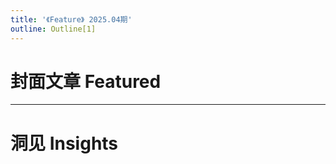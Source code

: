 ```yaml
---
title: '《Feature》 2025.04期'
outline: Outline[1]
---
```

<!-- markdownlint-disable MD033 MD041 -->
<script setup>
    import Index from '/.vitepress/vue/Index.vue'
    import JournalHead from '/.vitepress/vue/JournalHead.vue'
    import { useData } from 'vitepress'

    const { isDark } = useData()
</script>

<JournalHead
    cover="../cover/202504/202504.png"
    :coverLink="'../archive/202504/0/content'"
    :editors="['CR_019','Alumopper']"
    :credits="['御龙九秋','南烛']"
    :launchLink="{ link: '../archive/202504/preface', text: '创刊寄语' }"
/>

# 封面文章 Featured

<Index
    title = "原版家具的“终极答案”？——新一代家具框架《松果核》"
    url = "../archive/202504/0/content"
    authorName = "兰那梛_nano"
    abstract = "仅需提供模型文件，就能自动生成完整的数据包和资源包，获得媲美模组的家具装饰？《松果核》为这一天方夜谭般的理想提供了一种近乎完美的解决方案。藉由MC高版本的种种新特性，《松果核》在功能性、兼容性和性能等诸多领域取得了非常好的表现。更重要的是，自动构建脚本允许命令小白也能无障碍的使用《松果核》，在易用性上取得了长足的突破。"
    avatarUrl = '../archive/_authors/nano.jpg'
    :socialLinks="[
        { name: 'BiliBili', url: 'https://space.bilibili.com/2907002' }
    ]"
    background = '../archive/202504/_assets/pinecone.jpg'
/>

---
# 洞见 Insights

<Index
    title = "数据包快速入门"
    url = "../archive/202504/1/content"
    authorName = "伊桑桑桑桑桑"
    abstract = "本文是新手向的数据包入门教程。旨在帮助零基础或有一点代码基础的读者快速上手数据包。通过实际的案例讲解，让读者逐渐了解并熟练编写数据包。适合想要入坑数据包制作却被mojang不负责任的文件管理绕晕的玩家快速上手。"
    avatarUrl = '../archive/_authors/伊桑.jpg'
    :socialLinks="[
        { name: 'BiliBili', url: 'https://space.bilibili.com/397069113' }
    ]"
/>

<Index
    title = "如何合并多个版本的数据包？"
    url = "../archive/202504/2/content"
    authorName = "Dreamy_Blaze"
    abstract = "1.20.2支持的版本区间指定带来的不只是数据包版本号的光速膨胀，还有子包覆盖功能。通过它，数据包作者可以将适配不同版本的文件放入子包，根据当前数据包版本指定覆盖，达到跨版本兼容的目的。算是维持住了高版本数据包的最后一点兼容性。本文详细分析了子包覆盖的使用方法和机制，能够帮助有需要的数据包作者了解这一新功能。"
    avatarUrl = '../archive/_authors/dreamy_blaze.jpg'
    :socialLinks="[
        { name: 'BiliBili', url: 'https://space.bilibili.com/1017007290' }
    ]"
/>

<Index
    title = "数据包优化原则以及分析方式简述"
    url = "../archive/202504/3/content"
    authorName = "Dahesor"
    abstract = "本篇文章面对刚接触数据包不久的读者，将简单介绍何时应该考虑数据包优化，如何优化，主要优化目标和优化方式，以及用来判断需要优化部分的方法与工具。希望在阅读本文后读者能对数据包的运行消耗和基础优化原则有一些大概的理解。"
    avatarUrl = '../archive/_authors/dahesor.jpg'
    :socialLinks="[
        { name: 'BiliBili', url: 'https://space.bilibili.com/436796403' }
    ]"
/>

<Index
    title = "NeKoCustomSpawn-demo"
    url = "../archive/202504/4/content"
    authorName = "七柏"
    abstract = "由于原版模组不能自然地向游戏中添加自定义生物，本文提出了一种模拟原版生物生成的方法，在有自定义生物需求的地方可能会有所帮助。"
    avatarUrl = '../archive/_authors/七柏.jpg'
    :socialLinks="[
        { name: 'BiliBili', url: 'https://space.bilibili.com/405830542' }
    ]"
/>

<Index
    title = "Java版1.21.5-SNBT语法概览"
    url = "../archive/202504/5/content"
    authorName = "luobojuo"
    abstract = "NBT在数据包开发的各个地方都会遇到。而SNBT是将NBT数据以文本化的树状数据结构表达的方法。它是我们实际获取和操作的对象。因此，了解并熟练运用SNBT在数据包开发过程中是重要的。本文较详细的描述了SNBT的语法，可以当做数据包新手的启蒙以及参考资料。"
    avatarUrl = '../archive/_authors/_default.png'
    :socialLinks="[
        { name: 'BiliBili', url: 'https://space.bilibili.com/3461565177137515' }
    ]"
/>

<Index
    title = "拾尘（七）-使用复合物品模型映射更简便的制作状态栏"
    url = "../archive/202504/6/content"
    authorName = "CR_019"
    abstract = "在制作自定义物品/地图职业等的过程中，我们经常会遇到需要显示状态（如充能）的需求，而将状态栏放在副手，是一个可选的方案。本文讲解了一种将多个状态放在单个副手物品上组合展示的技术，使用简单的值提供器和复合模型映射，免去了复杂的数值计算，更简易的制作状态栏。"
    avatarUrl = '../archive/_authors/cr_019.jpg'
    :socialLinks="[
        { name: 'BiliBili', url: 'https://space.bilibili.com/85292644' }
    ]"
    background = '../archive/202504/_assets/dust_7_without_musk.png'
/>

<Index
    title = "根据玩家记分板分数进行排名"
    url = "../archive/202504/7/content"
    authorName = "Nox_Obscura"
    abstract = "服务器小游戏总是会有一个展示排名的环节，而计分板没有提供输出排序的接口，因此我们必须自己实现。本视频发现了一种效果很好的排序方法，对小游戏作者或有帮助。"
    avatarUrl = '../archive/_authors/nox_obscura.jpg'
    :socialLinks="[
        { name: 'BiliBili', url: 'https://space.bilibili.com/1184771713' }
    ]"
/>



<ClientOnly>
  <GiscusComment
    repo="CR-019/datapack-index"
    repoId="R_kgDONRhuqw"
    category="闲聊 Chats"
    categoryId="DIC_kwDONRhuq84CkchW"
    mapping="number"
    term="12"
    :strict="false"
    :reactionsEnabled="true"
    emitMetadata="0"
    inputPosition="top"
    :theme="isDark ? 'dark' : 'light'"
    lang="zh-CN"
    loading="lazy"
    class="giscus-wrapper"
  />
</ClientOnly>

<style>
.giscus-wrapper {
  margin: 3rem auto;
  max-width: 800px;
  padding-top: 2rem;
  border-top: 1px solid var(--vp-c-divider);
}
</style>